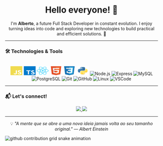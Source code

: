 <h1 align="center">Hello everyone! 👋</h1>

<p align="center">
  I'm <strong>Alberto</strong>, a future Full Stack Developer in constant evolution. I enjoy turning ideas into code and exploring new technologies to build practical and efficient solutions. 🚀
</p>

---

### 🛠️ Technologies & Tools

<div align="center" style="display: inline_block"><br>
  <img title="JavaScript" alt="JavaScript" height="30" width="40" src="https://raw.githubusercontent.com/devicons/devicon/master/icons/javascript/javascript-plain.svg">
  <img title="TypeScript" alt="TypeScript" height="30" width="40" src="https://raw.githubusercontent.com/devicons/devicon/master/icons/typescript/typescript-plain.svg">
  <img title="React" alt="React" height="30" width="40" src="https://raw.githubusercontent.com/devicons/devicon/master/icons/react/react-original.svg">
  <img title="HTML5" alt="HTML5" height="30" width="40" src="https://raw.githubusercontent.com/devicons/devicon/master/icons/html5/html5-original.svg">
  <img title="CSS3" alt="CSS3" height="30" width="40" src="https://raw.githubusercontent.com/devicons/devicon/master/icons/css3/css3-original.svg">
  <img title="Python" alt="Python" height="30" width="40" src="https://raw.githubusercontent.com/devicons/devicon/master/icons/python/python-original.svg">
  <img title="Node.js" alt="Node.js" height="30" width="40" src="https://cdn.jsdelivr.net/gh/devicons/devicon/icons/nodejs/nodejs-original.svg">
  <img title="Express" alt="Express" height="30" width="40" src="https://cdn.jsdelivr.net/gh/devicons/devicon/icons/express/express-original.svg">
  <img title="MySQL" alt="MySQL" height="30" width="40" src="https://cdn.jsdelivr.net/gh/devicons/devicon/icons/mysql/mysql-original.svg">
  <img title="PostgreSQL" alt="PostgreSQL" height="30" width="40" src="https://cdn.jsdelivr.net/gh/devicons/devicon/icons/postgresql/postgresql-original.svg">
  <img title="Git" alt="Git" height="30" width="40" src="https://cdn.jsdelivr.net/gh/devicons/devicon/icons/git/git-original.svg">
  <img title="GitHub" alt="GitHub" height="30" width="40" src="https://cdn.jsdelivr.net/gh/devicons/devicon/icons/github/github-original.svg">
  <img title="Linux" alt="Linux" height="30" width="40" src="https://cdn.jsdelivr.net/gh/devicons/devicon/icons/linux/linux-original.svg">
  <img title="VSCode" alt="VSCode" height="30" width="40" src="https://cdn.jsdelivr.net/gh/devicons/devicon/icons/vscode/vscode-original.svg">
</div>

---

### 📬 Let's connect!

<div align="center">
  <a href="mailto:albertoadssenac@gmail.com">
    <img src="https://img.shields.io/badge/-Gmail-%23333?style=for-the-badge&logo=gmail&logoColor=white" target="_blank">
  </a>
  <a href="https://www.linkedin.com/in/Alup" target="_blank">
    <img src="https://img.shields.io/badge/-LinkedIn-%230077B5?style=for-the-badge&logo=linkedin&logoColor=white">
  </a>
</div>

---

<p align="center">
  💡 <em>"A mente que se abre a uma nova ideia jamais volta ao seu tamanho original." — Albert Einstein</em>
</p>

<picture>
  <source media="(prefers-color-scheme: dark)" srcset="https://raw.githubusercontent.com/YourUser/YourUser/output/github-contribution-grid-snake-dark.svg">
  <source media="(prefers-color-scheme: light)" srcset="https://raw.githubusercontent.com/YourUser/YourUser/output/github-contribution-grid-snake.svg">
  <img alt="github contribution grid snake animation" src="https://raw.githubusercontent.com/YourUser/YourUser/output/github-contribution-grid-snake.svg">
</picture>
